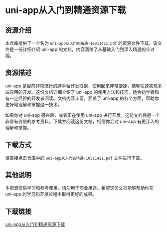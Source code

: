 # uni-app从入门到精通资源下载

## 资源介绍

本仓库提供了一个名为 `uni-app从入门到精通-10311421.pdf` 的资源文件下载。该文件是一份详细介绍 uni-app 的文档，内容涵盖了从基础入门到深入精通的全过程。

## 资源描述

uni-app 是目前非常流行的跨平台开发框架，使用起来非常便捷，能够快速实现多端应用的开发。这份文档详细介绍了 uni-app 的使用方法和技巧，适合初学者和有一定经验的开发者阅读。文档内容丰富，涵盖了 uni-app 的各个方面，帮助你更好地理解和掌握这一技术。

如果你对 uni-app 感兴趣，或者正在使用 uni-app 进行开发，这份文档将是一个非常有价值的参考资料。下载并阅读这份文档，相信你会对 uni-app 有更深入的理解和掌握。

## 下载方式

请直接点击仓库中的 `uni-app从入门到精通-10311421.pdf` 文件进行下载。

## 其他说明

本资源仅供学习和参考使用，请勿用于商业用途。希望这份文档能够帮助你在 uni-app 的学习和开发过程中取得更好的成果。

## 下载链接

[uni-app从入门到精通资源下载](https://pan.quark.cn/s/cbdd697e7de7)